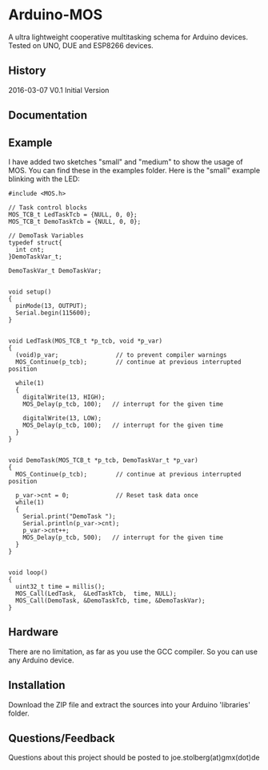 # Arduino-MOS
A ultra lightweight cooperative multitasking schema for Arduino devices. Tested on UNO, DUE and ESP8266 devices.

## History
2016-03-07  V0.1  Initial Version 

## Documentation


## Example
I have added two sketches "small" and "medium" to show the usage of MOS.
You can find these in the examples folder. Here is the "small" example blinking with the LED:

```
#include <MOS.h>

// Task control blocks
MOS_TCB_t LedTaskTcb = {NULL, 0, 0};
MOS_TCB_t DemoTaskTcb = {NULL, 0, 0};

// DemoTask Variables
typedef struct{
  int cnt;
}DemoTaskVar_t;

DemoTaskVar_t DemoTaskVar;


void setup()
{
  pinMode(13, OUTPUT);
  Serial.begin(115600);
}


void LedTask(MOS_TCB_t *p_tcb, void *p_var)
{
  (void)p_var;                // to prevent compiler warnings
  MOS_Continue(p_tcb);        // continue at previous interrupted position

  while(1)
  {
    digitalWrite(13, HIGH);
    MOS_Delay(p_tcb, 100);   // interrupt for the given time

    digitalWrite(13, LOW);
    MOS_Delay(p_tcb, 100);   // interrupt for the given time
  }
}


void DemoTask(MOS_TCB_t *p_tcb, DemoTaskVar_t *p_var)
{
  MOS_Continue(p_tcb);        // continue at previous interrupted position

  p_var->cnt = 0;             // Reset task data once
  while(1)
  {
    Serial.print("DemoTask ");
    Serial.println(p_var->cnt);
    p_var->cnt++;
    MOS_Delay(p_tcb, 500);   // interrupt for the given time
  }
}


void loop()
{
  uint32_t time = millis();
  MOS_Call(LedTask,  &LedTaskTcb,  time, NULL);
  MOS_Call(DemoTask, &DemoTaskTcb, time, &DemoTaskVar);
}
```

## Hardware
There are no limitation, as far as you use the GCC compiler. So you can use any Arduino device. 

## Installation
Download the ZIP file and extract the sources into your Arduino 'libraries' folder.

## Questions/Feedback
Questions about this project should be posted to joe.stolberg(at)gmx(dot)de







